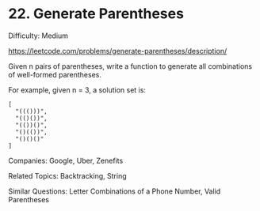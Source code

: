 # 22. Generate Parentheses

Difficulty: Medium

https://leetcode.com/problems/generate-parentheses/description/

Given n pairs of parentheses, write a function to generate all combinations of well-formed parentheses.

For example, given n = 3, a solution set is:

```
[
  "((()))",
  "(()())",
  "(())()",
  "()(())",
  "()()()"
]
```

Companies: Google, Uber, Zenefits

Related Topics: Backtracking, String

Similar Questions: Letter Combinations of a Phone Number, Valid Parentheses
